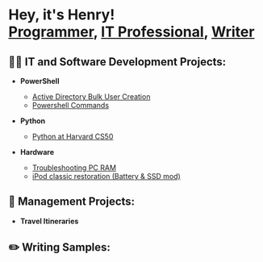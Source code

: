 <h1>Hey, it's Henry! <br/><a href="https://github.com/thethirdbirthday">Programmer</a>, <a href=>IT Professional</a>, <a href=>Writer</a>

<h2>👨‍💻 IT and Software Development Projects:</h2>


- <b>PowerShell</b>

  - [Active Directory Bulk User Creation]()
  - [Powershell Commands](https://github.com/thethirdbirthday/powershell-commands-practice)

- <b>Python </b>
  - [Python at Harvard CS50](https://github.com/thethirdbirthday/harvard_python)

- <b> Hardware </b>
  - [Troubleshooting PC RAM]()
  - [iPod classic restoration (Battery & SSD mod)]()
  
<h2>📆 Management Projects:</h2>

- <b>Travel Itineraries</b>

<h2> ✏️ Writing Samples:</h2>
